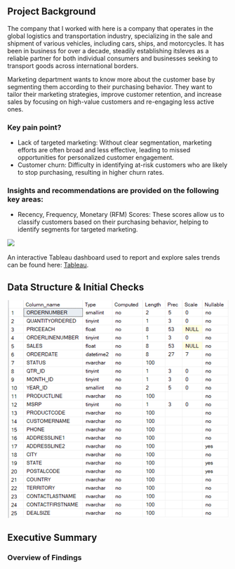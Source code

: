 ## Project Background

The company that I worked with here is a company that operates in the global logistics and transportation industry, specializing in the sale and shipment of various vehicles, including cars, ships, and motorcycles. It has been in business for over a decade, steadily establishing itsleves as a reliable partner for both individual consumers and businesses seeking to transport goods across international borders.

Marketing department wants to know more about the customer base by segmenting them according to their purchasing behavior. They want to tailor their marketing strategies, improve customer retention, and increase sales by focusing on high-value customers and re-engaging less active ones.

### Key pain point?
- Lack of targeted marketing: Without clear segmentation, marketing efforts are often broad and less effective, leading to missed opportunities for personalized customer engagement.
- Customer churn: Difficulty in identifying at-risk customers who are likely to stop purchasing, resulting in higher churn rates.
  
### Insights and recommendations are provided on the following key areas:
- Recency, Frequency, Monetary (RFM) Scores: These scores allow us to classify customers based on their purchasing behavior, helping to identify segments for targeted marketing.

![](tableausc.png)

An interactive Tableau dashboard used to report and explore sales trends can be found here: [Tableau](https://public.tableau.com/views/RFMAnalysis_17248724679780/RFMDashboard?:language=en-US&publish=yes&:sid=&:redirect=auth&:display_count=n&:origin=viz_share_link).

## Data Structure & Initial Checks

![](datastructureRFM.png)

## Executive Summary

### Overview of Findings
